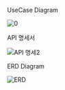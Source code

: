 UseCase Diagram

![0](https://github.com/watual/spartaAssignment/assets/48233467/76898fbd-1f2c-4925-970f-4ebb685104f6)


API 명세서

![API 명세2](https://github.com/watual/spartaAssignment/assets/48233467/d0325679-9fc2-4b82-96bb-36f1c9be8efb)

ERD Diagram

![ERD](https://github.com/watual/spartaAssignment/assets/48233467/80a36836-bc59-45ab-9c95-140dfde207f5)
